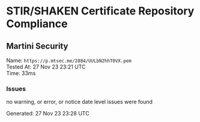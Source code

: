 # STIR/SHAKEN Certificate Repository Compliance

## Martini Security

Name: `https://p.mtsec.me/2884/UULbN2hhT0VX.pem`\
Tested At: 27 Nov 23 23:21 UTC\
Time: 33ms

### Issues

no warning, or error, or notice date level issues were found

Generated: 27 Nov 23 23:28 UTC